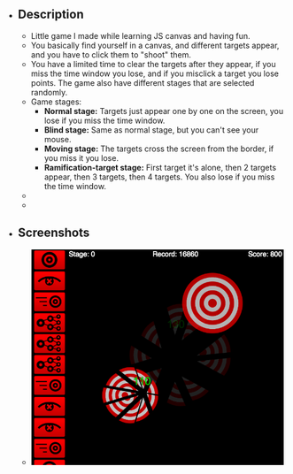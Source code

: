 - ## Description
	- Little game I made while learning JS canvas and having fun.
	- You basically find yourself in a canvas, and different targets appear, and you have to click them
	  to "shoot" them.
	- You have a limited time to clear the targets after they appear, if you miss the time window you lose, and if you misclick a target you lose points. The game also have different stages that are selected randomly.
	- Game stages:
		- **Normal stage:** Targets just appear one by one on the screen, you lose if you miss the time window.
		- **Blind stage:** Same as normal stage, but you can't see your mouse.
		- **Moving stage:** The targets cross the screen from the border, if you miss it you lose.
		- **Ramification-target stage:** First target it's alone, then 2 targets appear, then 3 targets, then 4 targets. You also lose if you miss the time window.
	-
	-
- ## Screenshots
	- ![target-shooter.png](../assets/target-shooter_1678635699801_0.png)